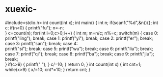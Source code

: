 # xuexic-
#include<stdio.h>
int count(int x);
int main()
{
	int n;
	if(scanf("%d",&n)){};
	int c;
	if(n<0)
	{
		printf("fu");
		n=-n;	
	}
	c=count(n);
	for(int i=0;c>0;i++)
	{
		int m;
		m=n/c;
		n%=c;
		switch(m)
		{
			case 0:
			printf("ling");
			break;
			case 1:
			printf("yi");
			break;
			case 2:
			printf("er");
			break;
			case 3:
			printf("san");
			break;
			case 4:		
			printf("si");
			break;
			case 5:
			printf("wu");
			break;
			case 6:
			printf("liu");
			break;
			case 7:
			printf("qi");
			break;
			case 8:
			printf("ba");
			break;
			case 9:
			printf("jiu");
			break;	
		}
		if(c>9)
		{
			printf(" ");
		}
			c/=10;
				}
	return 0;
	}
	int count(int x)
	{
		int cnt=1;
		while(x>9)
		{
			x/=10;
			cnt*=10;
		}
	    return cnt;
	}
	
	
	
	

	
